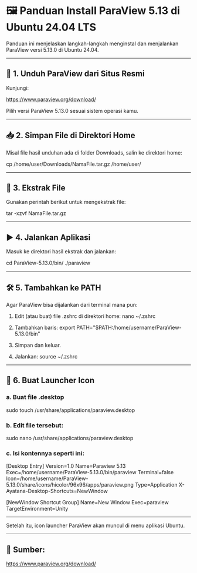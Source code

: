 
# 🖼️ Panduan Install ParaView 5.13 di Ubuntu 24.04 LTS

Panduan ini menjelaskan langkah-langkah menginstal dan menjalankan ParaView versi 5.13.0 di Ubuntu 24.04.

---

## 🔗 1. Unduh ParaView dari Situs Resmi

Kunjungi:

https://www.paraview.org/download/

Pilih versi ParaView 5.13.0 sesuai sistem operasi kamu.

---

## 📥 2. Simpan File di Direktori Home

Misal file hasil unduhan ada di folder Downloads, salin ke direktori home:

cp /home/user/Downloads/NamaFile.tar.gz /home/user/

---

## 📂 3. Ekstrak File

Gunakan perintah berikut untuk mengekstrak file:

tar -xzvf NamaFile.tar.gz

---

## ▶️ 4. Jalankan Aplikasi

Masuk ke direktori hasil ekstrak dan jalankan:

cd ParaView-5.13.0/bin/
./paraview

---

## 🛠️ 5. Tambahkan ke PATH

Agar ParaView bisa dijalankan dari terminal mana pun:

1. Edit (atau buat) file .zshrc di direktori home:
   nano ~/.zshrc

2. Tambahkan baris:
   export PATH="$PATH:/home/username/ParaView-5.13.0/bin"

3. Simpan dan keluar.

4. Jalankan:
   source ~/.zshrc

---

## 🧷 6. Buat Launcher Icon

### a. Buat file .desktop

sudo touch /usr/share/applications/paraview.desktop

### b. Edit file tersebut:

sudo nano /usr/share/applications/paraview.desktop

### c. Isi kontennya seperti ini:

[Desktop Entry]
Version=1.0
Name=Paraview 5.13
Exec=/home/username/ParaView-5.13.0/bin/paraview
Terminal=false
Icon=/home/username/ParaView-5.13.0/share/icons/hicolor/96x96/apps/paraview.png
Type=Application
X-Ayatana-Desktop-Shortcuts=NewWindow

[NewWindow Shortcut Group]
Name=New Window
Exec=paraview
TargetEnvironment=Unity

---

Setelah itu, icon launcher ParaView akan muncul di menu aplikasi Ubuntu.

---

## 🔗 Sumber:
https://www.paraview.org/download/
